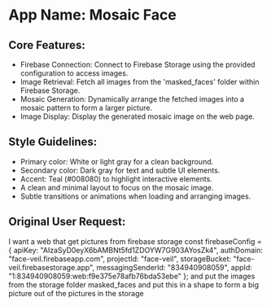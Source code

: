# **App Name**: Mosaic Face

## Core Features:

- Firebase Connection: Connect to Firebase Storage using the provided configuration to access images.
- Image Retrieval: Fetch all images from the 'masked_faces' folder within Firebase Storage.
- Mosaic Generation: Dynamically arrange the fetched images into a mosaic pattern to form a larger picture.
- Image Display: Display the generated mosaic image on the web page.

## Style Guidelines:

- Primary color: White or light gray for a clean background.
- Secondary color: Dark gray for text and subtle UI elements.
- Accent: Teal (#008080) to highlight interactive elements.
- A clean and minimal layout to focus on the mosaic image.
- Subtle transitions or animations when loading and arranging images.

## Original User Request:
I want a web that get pictures from firebase storage const firebaseConfig = {
  apiKey: "AIzaSyD0eyX6bAMBNt5fd1ZDOYW7G903AYosZk4",
  authDomain: "face-veil.firebaseapp.com",
  projectId: "face-veil",
  storageBucket: "face-veil.firebasestorage.app",
  messagingSenderId: "834940908059",
  appId: "1:834940908059:web:f9e375e78afb76bda53ebe"
}; and put the images from the storage folder masked_faces and put this in a shape to form a big picture out of the pictures in the storage
  